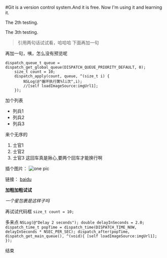 #Git is a version control system.And it is free.
Now I'm using it and learning it.

The 2th testing.

The 3th testing.
> 引用两句话试试看，哈哈哈
下面再加一句

再加一句，咦，怎么没有预览呢

    dispatch_queue_t queue = dispatch_get_global_queue(DISPATCH_QUEUE_PRIORITY_DEFAULT, 0);
        size_t count = 10;
        dispatch_apply(count, queue, ^(size_t i) {
            NSLog(@"循环执行第%li次",i);
            //[self loadImageSource:imgUrl1];
        });

加个列表
* 列兵1
* 列兵2
* 列兵3

来个无序的

1. 士官1
2. 士官2
3. 士官3
这回车真是揪心,要两个回车才能换行啊

插个图片：
![one pic](http://img.blog.csdn.net/20160128114839337)

链接：
[baidu](http://baidu.com)

**加粗加粗试试**

*一个星包裹是这样子吗*

再试试代码框
`size_t count = 10;`

多来点
`NSLog(@"Delay 2 seconds");
    double delayInSeconds = 2.0;
    dispatch_time_t popTime = dispatch_time(DISPATCH_TIME_NOW, delayInSeconds * NSEC_PER_SEC);
    dispatch_after(popTime, dispatch_get_main_queue(), ^(void){
        [self loadImageSource:imgUrl1];
    });`


结束
